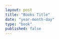 ```yaml
---
layout: post
title: "Books Title"
date: "year-month-day"
type: "book"
published: false
---
```


<!---  add your title for an article (maybe "other interpretations of vectors") and set the published to 'true' when you want students to see it or if you want to see it in your local server, all dates are numeral, so the only valid date is something like 2021-03-11 for March 11, 2021, keep the double quotes. other than that, the file is .md, so use markdown syntax and latex to write, no html, but you can if you want. --->
